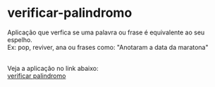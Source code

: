 # verificar-palindromo
Aplicação que verfica se uma palavra ou frase é equivalente ao seu espelho.
<br>Ex: pop, reviver, ana ou frases como: "Anotaram a data da maratona"

<br>Veja a aplicação no link abaixo:
<br>[verificar palindromo](http://verificar-palindromo.herokuapp.com/)
